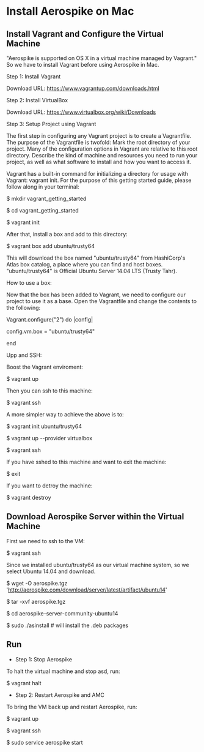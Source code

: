 # Install Aerospike on Mac

## Install Vagrant and Configure the Virtual Machine

"Aerospike is supported on OS X in a virtual machine managed by Vagrant." So we have to install Vagrant before using Aerospike in Mac.

Step 1: Install Vagrant
 
Download URL: https://www.vagrantup.com/downloads.html

Step 2: Install VirtualBox
 
Download URL: https://www.virtualbox.org/wiki/Downloads

Step 3: Setup Project using Vagrant

The first step in configuring any Vagrant project is to create a Vagrantfile. The purpose of the Vagrantfile is twofold:
Mark the root directory of your project. Many of the configuration options in Vagrant are relative to this root directory.
Describe the kind of machine and resources you need to run your project, as well as what software to install and how you want to access it.

Vagrant has a built-in command for initializing a directory for usage with Vagrant: vagrant init. For the purpose of this getting started guide, please follow along in your terminal:

  $ mkdir vagrant_getting_started

  $ cd vagrant_getting_started

  $ vagrant init

After that, install a box and add to this directory:

  $ vagrant box add ubuntu/trusty64

This will download the box named "ubuntu/trusty64" from HashiCorp's Atlas box catalog, a place where you can find and host boxes. 
"ubuntu/trusty64" is Official Ubuntu Server 14.04 LTS (Trusty Tahr).

How to use a box:

Now that the box has been added to Vagrant, we need to configure our project to use it as a base. Open the Vagrantfile and change the contents to the following:

Vagrant.configure("2") do |config|

  config.vm.box = "ubuntu/trusty64"
  
end

Upp and SSH:

Boost the Vagrant enviroment: 

  $ vagrant up

Then you can ssh to this machine:

  $ vagrant ssh

A more simpler way to achieve the above is to:

  $ vagrant init ubuntu/trusty64

  $ vagrant up --provider virtualbox

  $ vagrant ssh

If you have sshed to this machine and want to exit the machine:

  $ exit

If you want to detroy the machine:

  $ vagrant destroy

## Download Aerospike Server within the Virtual Machine

First we need to ssh to the VM:

  $ vagrant ssh

Since we installed ubuntu/trusty64 as our virtual machine system, so we select Ubuntu 14.04 and download.

  $ wget -O aerospike.tgz 'http://aerospike.com/download/server/latest/artifact/ubuntu14'

  $ tar -xvf aerospike.tgz

  $ cd aerospike-server-community-ubuntu14

  $ sudo ./asinstall # will install the .deb packages

## Run
* Step 1: Stop Aerospike

To halt the virtual machine and stop asd, run:

  $ vagrant halt

* Step 2: Restart Aerospike and AMC

To bring the VM back up and restart Aerospike, run:

$ vagrant up

$ vagrant ssh

$ sudo service aerospike start

